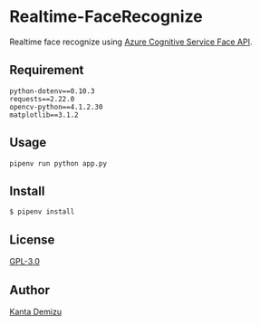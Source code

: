 # Realtime-FaceRecognize
Realtime face recognize using [Azure Cognitive Service Face API](https://azure.microsoft.com/ja-jp/services/cognitive-services/face/).

## Requirement
```
python-dotenv==0.10.3
requests==2.22.0
opencv-python==4.1.2.30
matplotlib==3.1.2
```

## Usage 
```
pipenv run python app.py
```

## Install
```
$ pipenv install
```

## License

[GPL-3.0](https://github.com/ayanasu-iot/Face/blob/master/LICENSE)

## Author

[Kanta Demizu](https://github.com/Sw-Saturn)